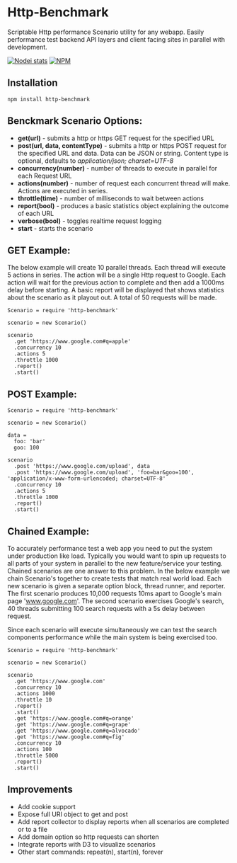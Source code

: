 Http-Benchmark
=============

Scriptable Http performance Scenario utility for any webapp. Easily performance test backend API layers and client facing sites in parallel with development.

[![Nodei stats](https://nodei.co/npm/http-benchmark.png?downloads=true)](https://npmjs.org/package/http-benchmark)
[![NPM](https://nodei.co/npm-dl/http-benchmark.png)](https://npmjs.org/package/http-benchmark)

## Installation
    npm install http-benchmark

## __Benckmark Scenario Options__:

 - __get(url)__ - submits a http or https GET request for the specified URL
 - __post(url, data, contentType)__ - submits a http or https POST request for the specified URL and data. Data can be JSON or string. Content type is optional, defaults to _application/json; charset=UTF-8_
 - __concurrency(number)__ - number of threads to execute in parallel for each Request URL
 - __actions(number)__ - number of request each concurrent thread will make. Actions are executed in series.
 - __throttle(time)__ - number of milliseconds to wait between actions
 - __report(bool)__ - produces a basic statistics object explaining the outcome of each URL
 - __verbose(bool)__ - toggles realtime request logging
 - __start__ - starts the scenario

## GET Example:
The below example will create 10 parallel threads. Each thread will execute 5 actions in series. The action will be a single Http request to Google. Each action will wait for the previous action to complete and then add a 1000ms delay before starting. A basic report will be displayed that shows statistics about the scenario as it playout out. A total of 50 requests will be made.

    Scenario = require 'http-benchmark'

    scenario = new Scenario()

    scenario
      .get 'https://www.google.com#q=apple'
      .concurrency 10
      .actions 5
      .throttle 1000
      .report()
      .start()

## POST Example:

    Scenario = require 'http-benchmark'

    scenario = new Scenario()

    data =
      foo: 'bar'
      goo: 100

    scenario
      .post 'https://www.google.com/upload', data
      .post 'https://www.google.com/upload', 'foo=bar&goo=100', 'application/x-www-form-urlencoded; charset=UTF-8'
      .concurrency 10
      .actions 5
      .throttle 1000
      .report()
      .start()

## Chained Example:
To accurately performance test a web app you need to put the system under production like load. Typically you would want to spin up requests to all parts of your system in parallel to the new feature/service your testing. Chained scenarios are one answer to this problem. In the below example we chain Scenario's together to create tests that match real world load. Each new scenario is given a separate option block, thread runner, and reporter. The first scenario produces 10,000 requests 10ms apart to Google's main page 'www.google.com'. The second scenario exercises Google's search, 40 threads submitting 100 search requests with a 5s delay between request.

Since each scenario will execute simultaneously we can test the search components performance while the main system is being exercised too.

    Scenario = require 'http-benchmark'

    scenario = new Scenario()

    scenario
      .get 'https://www.google.com'
      .concurrency 10
      .actions 1000
      .throttle 10
      .report()
      .start()
      .get 'https://www.google.com#q=orange'
      .get 'https://www.google.com#q=grape'
      .get 'https://www.google.com#q=alvocado'
      .get 'https://www.google.com#q=fig'
      .concurrency 10
      .actions 100
      .throttle 5000
      .report()
      .start()

## Improvements
 - Add cookie support
 - Expose full URI object to get and post
 - Add report collector to display reports when all scenarios are completed or to a file
 - Add domain option so http requests can shorten
 - Integrate reports with D3 to visualize scenarios
 - Other start commands: repeat(n), start(n), forever

